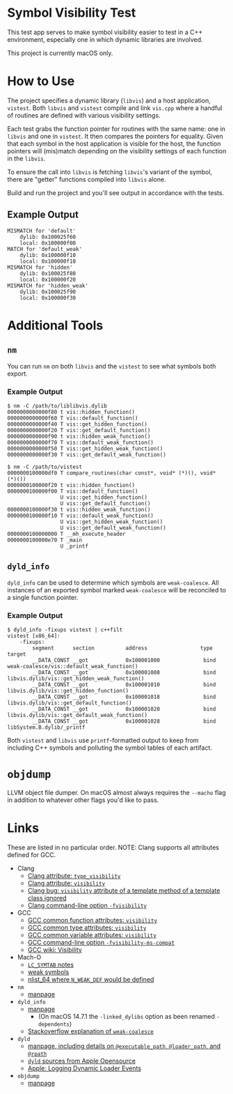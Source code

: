 # Symbol Visibility Test

This test app serves to make symbol visibility easier to test in a C++ environment, especially one in which dynamic libraries are involved.

This project is currently macOS only.

# How to Use

The project specifies a dynamic library (`libvis`) and a host application, `vistest`. Both `libvis` and `vistest` compile and link `vis.cpp` where a handful of routines are defined with various visibility settings.

Each test grabs the function pointer for routines with the same name: one in `libvis` and one in `vistest`. It then compares the pointers for equality. Given that each symbol in the host application is visible for the host, the function pointers will (mis)match depending on the visibility settings of each function in the `libvis`.

To ensure the call into `libvis` is fetching `libvis`'s variant of the symbol, there are "getter" functions compiled into `libvis` alone.

Build and run the project and you'll see output in accordance with the tests.

## Example Output

```shell
MISMATCH for 'default'
    dylib: 0x100025f60
    local: 0x100000f00
MATCH for 'default_weak'
    dylib: 0x100000f10
    local: 0x100000f10
MISMATCH for 'hidden'
    dylib: 0x100025f80
    local: 0x100000f20
MISMATCH for 'hidden_weak'
    dylib: 0x100025f90
    local: 0x100000f30
```

# Additional Tools

## `nm`

You can run `nm` on both `libvis` and the `vistest` to see what symbols both export.

### Example Output

```shell
$ nm -C /path/to/liblibvis.dylib
0000000000000f80 t vis::hidden_function()
0000000000000f60 T vis::default_function()
0000000000000f40 T vis::get_hidden_function()
0000000000000f20 T vis::get_default_function()
0000000000000f90 t vis::hidden_weak_function()
0000000000000f70 T vis::default_weak_function()
0000000000000f50 T vis::get_hidden_weak_function()
0000000000000f30 T vis::get_default_weak_function()
```

```shell
$ nm -C /path/to/vistest
0000000100000df0 T compare_routines(char const*, void* (*)(), void* (*)())
0000000100000f20 t vis::hidden_function()
0000000100000f00 T vis::default_function()
                 U vis::get_hidden_function()
                 U vis::get_default_function()
0000000100000f30 t vis::hidden_weak_function()
0000000100000f10 T vis::default_weak_function()
                 U vis::get_hidden_weak_function()
                 U vis::get_default_weak_function()
0000000100000000 T __mh_execute_header
0000000100000e70 T _main
                 U _printf
```

## `dyld_info`

`dyld_info` can be used to determine which symbols are `weak-coalesce`. All instances of an exported symbol marked `weak-coalesce` will be reconciled to a single function pointer.

### Example Output

```shell
$ dyld_info -fixups vistest | c++filt
vistest [x86_64]:
    -fixups:
        segment      section          address                 type   target
        __DATA_CONST __got            0x100001000              bind  weak-coalesce/vis::default_weak_function()
        __DATA_CONST __got            0x100001008              bind  libvis.dylib/vis::get_hidden_weak_function()
        __DATA_CONST __got            0x100001010              bind  libvis.dylib/vis::get_hidden_function()
        __DATA_CONST __got            0x100001018              bind  libvis.dylib/vis::get_default_function()
        __DATA_CONST __got            0x100001020              bind  libvis.dylib/vis::get_default_weak_function()
        __DATA_CONST __got            0x100001028              bind  libSystem.B.dylib/_printf
``` 

Both `vistest` and `libvis` use `printf`-formatted output to keep from including C++ symbols and polluting the symbol tables of each artifact.

# `objdump`

LLVM object file dumper. On macOS almost always requires the `--macho` flag in addition to whatever other flags you'd like to pass.

# Links

These are listed in no particular order. NOTE: Clang supports all attributes defined for GCC.

- Clang
    - [Clang attribute: `type_visibility`](https://clang.llvm.org/docs/AttributeReference.html#type-visibility)
    - [Clang attribute: `visibility`](https://clang.llvm.org/docs/AttributeReference.html#visibility)
    - [Clang bug: `visibility` attribute of a template method of a template class ignored](https://github.com/llvm/llvm-project/issues/103477)
    - [Clang command-line option `-fvisibility`](https://clang.llvm.org/docs/ClangCommandLineReference.html#cmdoption-clang-fvisibility)
- GCC
    - [GCC common function attributes: `visibility`](https://gcc.gnu.org/onlinedocs/gcc/Common-Function-Attributes.html#index-visibility-function-attribute)
    - [GCC common type attributes: `visibility`](https://gcc.gnu.org/onlinedocs/gcc/Common-Type-Attributes.html#index-visibility-type-attribute)
    - [GCC common variable attributes: `visibility`](https://gcc.gnu.org/onlinedocs/gcc/Common-Variable-Attributes.html#index-visibility-variable-attribute)
    - [GCC command-line option `-fvisibility-ms-compat`](https://gcc.gnu.org/onlinedocs/gcc/C_002b_002b-Dialect-Options.html#index-fvisibility-ms-compat)
    - [GCC wiki: Visibility](https://gcc.gnu.org/wiki/Visibility)
- Mach-O
    - [`LC_SYMTAB` notes](https://github.com/qyang-nj/llios/blob/main/macho_parser/docs/LC_SYMTAB.md)
    - [weak symbols](https://maskray.me/blog/2021-04-25-weak-symbol)
    - [nlist_64 where `N_WEAK_DEF` would be defined](https://github.com/aidansteele/osx-abi-macho-file-format-reference?tab=readme-ov-file#nlist_64)
- `nm`
    - [manpage](https://sourceware.org/binutils/docs/binutils/nm.html)
- `dyld_info`
    - [manpage](https://keith.github.io/xcode-man-pages/dyld_info.1.html)
        - (On macOS 14.7.1 the `-linked_dylibs` option as been renamed `-dependents`)
    - [Stackoverflow explanation of `weak-coalesce`](https://stackoverflow.com/a/75955135/153535)
- `dyld`
    - [manpage, including details on `@executable_path`, `@loader_path`, and `@rpath`](https://www.manpagez.com/man/1/dyld/)
    - [`dyld` sources from Apple Opensource](https://github.com/apple-oss-distributions/dyld)
    - [Apple: Logging Dynamic Loader Events](https://developer.apple.com/library/archive/documentation/DeveloperTools/Conceptual/DynamicLibraries/100-Articles/LoggingDynamicLoaderEvents.html)
- `objdump`
    - [manpage](https://man7.org/linux/man-pages/man1/objdump.1.html)
